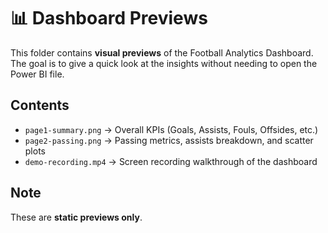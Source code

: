 # 📊 Dashboard Previews

This folder contains **visual previews** of the Football Analytics Dashboard.  
The goal is to give a quick look at the insights without needing to open the Power BI file.

## Contents
- `page1-summary.png` → Overall KPIs (Goals, Assists, Fouls, Offsides, etc.)
- `page2-passing.png` → Passing metrics, assists breakdown, and scatter plots
- `demo-recording.mp4` → Screen recording walkthrough of the dashboard

## Note
These are **static previews only**.  

